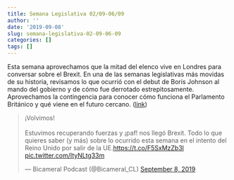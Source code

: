 ```yaml
---
title: Semana Legislativa 02/09-06/09
author: ''
date: '2019-09-08'
slug: semana-legislativa-02-09-06-09
categories: []
tags: []
---
```


Esta semana aprovechamos que la mitad del elenco vive en Londres para conversar sobre el Brexit. En una de las semanas legislativas más movidas de su historia, revisamos lo que ocurrió con el debut de Boris Johnson al mando del gobierno y de cómo fue derrotado estrepitosamente. Aprovechamos la contingencia para conocer cómo funciona el Parlamento Británico y qué viene en el futuro cercano. ([link](https://open.spotify.com/episode/5gth1mdlV3Y7QmDXdLbJTG?si=Sete7IqqTX2WTLgav6aE9Q))

<blockquote class="twitter-tweet"><p lang="es" dir="ltr">¡Volvimos!<br><br>Estuvimos recuperando fuerzas y ¡paf! nos llegó Brexit. Todo lo que quieres saber (y más) sobre lo ocurrido esta semana en el intento del Reino Unido por salir de la UE.<a href="https://t.co/F5SxMzZb3l">https://t.co/F5SxMzZb3l</a> <a href="https://t.co/ItyNLtg33m">pic.twitter.com/ItyNLtg33m</a></p>&mdash; Bicameral Podcast (@Bicameral_CL) <a href="https://twitter.com/Bicameral_CL/status/1170489245259227136?ref_src=twsrc%5Etfw">September 8, 2019</a></blockquote> <script async src="https://platform.twitter.com/widgets.js" charset="utf-8"></script>